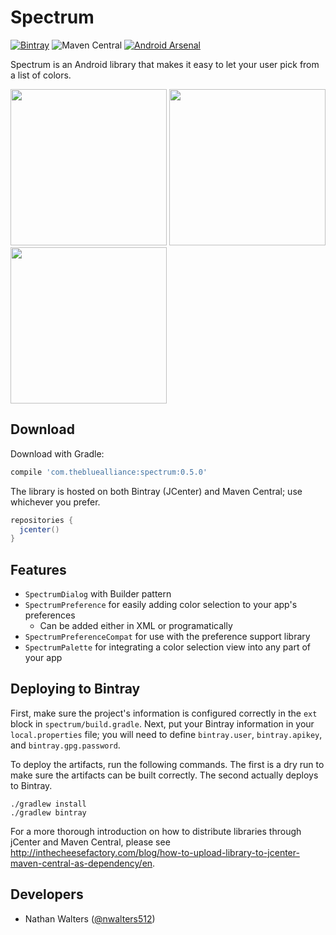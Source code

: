 # Spectrum
[![Bintray](https://img.shields.io/bintray/v/nwalters512/maven/spectrum.svg?style=flat-square)](https://bintray.com/nwalters512/maven/spectrum/view) ![Maven Central](https://img.shields.io/maven-central/v/com.thebluealliance/spectrum.svg?style=flat-square) [![Android Arsenal](https://img.shields.io/badge/Android%20Arsenal-Spectrum-green.svg?style=flat-square)](https://android-arsenal.com/details/1/3373)

Spectrum is an Android library that makes it easy to let your user pick from a list of colors.

<img src="https://raw.githubusercontent.com/the-blue-alliance/spectrum/master/art/dialog.png" width="250">
<img src="https://raw.githubusercontent.com/the-blue-alliance/spectrum/master/art/preferences.png" width="250">
<img src="https://raw.githubusercontent.com/the-blue-alliance/spectrum/master/art/palette.png" width="250">

## Download

Download with Gradle:
```groovy
compile 'com.thebluealliance:spectrum:0.5.0'
```

The library is hosted on both Bintray (JCenter) and Maven Central; use whichever you prefer.
```groovy
repositories {
  jcenter()
}
```

## Features
- `SpectrumDialog` with Builder pattern
- `SpectrumPreference` for easily adding color selection to your app's preferences
  - Can be added either in XML or programatically
- `SpectrumPreferenceCompat` for use with the preference support library
- `SpectrumPalette` for integrating a color selection view into any part of your app

## Deploying to Bintray
First, make sure the project's information is configured correctly in the `ext` block in `spectrum/build.gradle`. Next, put your Bintray information in your `local.properties` file; you will need to define `bintray.user`, `bintray.apikey`, and `bintray.gpg.password`.

To deploy the artifacts, run the following commands. The first is a dry run to make sure the artifacts can be built correctly. The second actually deploys to Bintray.

```
./gradlew install
./gradlew bintray
```

For a more thorough introduction on how to distribute libraries through jCenter and Maven Central, please see http://inthecheesefactory.com/blog/how-to-upload-library-to-jcenter-maven-central-as-dependency/en.

## Developers
- Nathan Walters ([@nwalters512](https://github.com/nwalters512))
